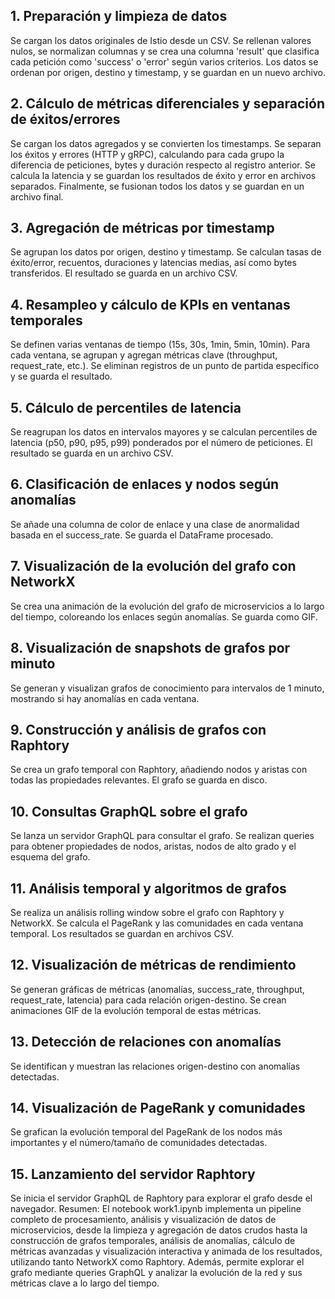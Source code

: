 ## 1. Preparación y limpieza de datos

Se cargan los datos originales de Istio desde un CSV.
Se rellenan valores nulos, se normalizan columnas y se crea una columna 'result' que clasifica cada petición como 'success' o 'error' según varios criterios.
Los datos se ordenan por origen, destino y timestamp, y se guardan en un nuevo archivo.

## 2. Cálculo de métricas diferenciales y separación de éxitos/errores

Se cargan los datos agregados y se convierten los timestamps.
Se separan los éxitos y errores (HTTP y gRPC), calculando para cada grupo la diferencia de peticiones, bytes y duración respecto al registro anterior.
Se calcula la latencia y se guardan los resultados de éxito y error en archivos separados.
Finalmente, se fusionan todos los datos y se guardan en un archivo final.

## 3. Agregación de métricas por timestamp

Se agrupan los datos por origen, destino y timestamp.
Se calculan tasas de éxito/error, recuentos, duraciones y latencias medias, así como bytes transferidos.
El resultado se guarda en un archivo CSV.

## 4. Resampleo y cálculo de KPIs en ventanas temporales

Se definen varias ventanas de tiempo (15s, 30s, 1min, 5min, 10min).
Para cada ventana, se agrupan y agregan métricas clave (throughput, request_rate, etc.).
Se eliminan registros de un punto de partida específico y se guarda el resultado.

## 5. Cálculo de percentiles de latencia

Se reagrupan los datos en intervalos mayores y se calculan percentiles de latencia (p50, p90, p95, p99) ponderados por el número de peticiones.
El resultado se guarda en un archivo CSV.

## 6. Clasificación de enlaces y nodos según anomalías

Se añade una columna de color de enlace y una clase de anormalidad basada en el success_rate.
Se guarda el DataFrame procesado.

## 7. Visualización de la evolución del grafo con NetworkX

Se crea una animación de la evolución del grafo de microservicios a lo largo del tiempo, coloreando los enlaces según anomalías.
Se guarda como GIF.

## 8. Visualización de snapshots de grafos por minuto

Se generan y visualizan grafos de conocimiento para intervalos de 1 minuto, mostrando si hay anomalías en cada ventana.

## 9. Construcción y análisis de grafos con Raphtory

Se crea un grafo temporal con Raphtory, añadiendo nodos y aristas con todas las propiedades relevantes.
El grafo se guarda en disco.

## 10. Consultas GraphQL sobre el grafo

Se lanza un servidor GraphQL para consultar el grafo.
Se realizan queries para obtener propiedades de nodos, aristas, nodos de alto grado y el esquema del grafo.

## 11. Análisis temporal y algoritmos de grafos

Se realiza un análisis rolling window sobre el grafo con Raphtory y NetworkX.
Se calcula el PageRank y las comunidades en cada ventana temporal.
Los resultados se guardan en archivos CSV.

## 12. Visualización de métricas de rendimiento

Se generan gráficas de métricas (anomalías, success_rate, throughput, request_rate, latencia) para cada relación origen-destino.
Se crean animaciones GIF de la evolución temporal de estas métricas.

## 13. Detección de relaciones con anomalías

Se identifican y muestran las relaciones origen-destino con anomalías detectadas.

## 14. Visualización de PageRank y comunidades

Se grafican la evolución temporal del PageRank de los nodos más importantes y el número/tamaño de comunidades detectadas.

## 15. Lanzamiento del servidor Raphtory

Se inicia el servidor GraphQL de Raphtory para explorar el grafo desde el navegador.
Resumen:
El notebook work1.ipynb implementa un pipeline completo de procesamiento, análisis y visualización de datos de microservicios, desde la limpieza y agregación de datos crudos hasta la construcción de grafos temporales, análisis de anomalías, cálculo de métricas avanzadas y visualización interactiva y animada de los resultados, utilizando tanto NetworkX como Raphtory. Además, permite explorar el grafo mediante queries GraphQL y analizar la evolución de la red y sus métricas clave a lo largo del tiempo.